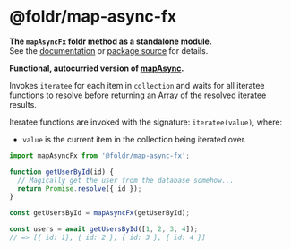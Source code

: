 # @foldr/map-async-fx

**The `mapAsyncFx` foldr method as a standalone module.**    
See the [documentation](http://foldr.com/0.0.0/map-async-fx) or [package source](https:/github.com/CloudVessel/foldr/blob/master/packages/categories/map-async-fx/src/index.js) for details.

**Functional, autocurried version of [mapAsync](#map-async).**

Invokes `iteratee` for each item in `collection` and waits for all iteratee functions
to resolve before returning an Array of the resolved iteratee results.

Iteratee functions are invoked with the signature: `iteratee(value)`, where:
- `value` is the current item in the collection being iterated over.

```js
import mapAsyncFx from '@foldr/map-async-fx';

function getUserById(id) {
  // Magically get the user from the database somehow...
  return Promise.resolve({ id });
}

const getUsersById = mapAsyncFx(getUserById);

const users = await getUsersById([1, 2, 3, 4]);
// => [{ id: 1}, { id: 2 }, { id: 3 }, { id: 4 }]
```
